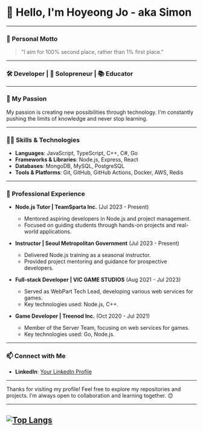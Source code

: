 # 👋 Hello, I'm Hoyeong Jo - aka Simon
---

### 🌱 Personal Motto
> "I aim for 100% second place, rather than 1% first place."

---

### 🛠 Developer | 💼 Solopreneur | 📚 Educator

---

### 🚀 My Passion
My passion is creating new possibilities through technology. I'm constantly pushing the limits of knowledge and never stop learning.

---

### 🧑‍💻 Skills & Technologies
- **Languages**: JavaScript, TypeScript, C++, C#, Go
- **Frameworks & Libraries**: Node.js, Express, React
- **Databases**: MongoDB, MySQL, PostgreSQL
- **Tools & Platforms**: Git, GitHub, GitHub Actions, Docker, AWS, Redis

---

### 💼 Professional Experience
- **Node.js Tutor | TeamSparta Inc.** (Jul 2023 - Present)
  - Mentored aspiring developers in Node.js and project management.
  - Focused on guiding students through hands-on projects and real-world applications.

- **Instructor | Seoul Metropolitan Government** (Jul 2023 - Present)
  - Delivered Node.js training as a seasonal instructor.
  - Provided project mentoring and guidance for prospective developers.

- **Full-stack Developer | VIC GAME STUDIOS** (Aug 2021 - Jul 2023)
  - Served as WebPart Tech Lead, developing various web services for games.
  - Key technologies used: Node.js, C++.

- **Game Developer | Treenod Inc.** (Oct 2020 - Jul 2021)
  - Member of the Server Team, focusing on web services for games.
  - Key technologies used: Go, Node.js.

---

### 📫 Connect with Me
- **LinkedIn**: [Your LinkedIn Profile](https://www.linkedin.com/in/hoyeong-jo-7547351a7/)

---

Thanks for visiting my profile! Feel free to explore my repositories and projects. I’m always open to collaboration and learning together. 😊

---

  [![Top Langs](https://github-readme-stats.vercel.app/api/top-langs/?username=Ho-yeong&hide=css)](https://github.com/Ho-yeong)
  ---

